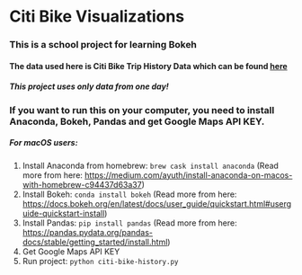 # Citi Bike Visualizations

### This is a school project for learning Bokeh

#### The data used here is Citi Bike Trip History Data which can be found [here](https://moodle.tuni.fi/mod/assign/view.php?id=221882)
##### This project uses only data from one day!

### If you want to run this on your computer, you need to install Anaconda, Bokeh, Pandas and get Google Maps API KEY.

##### For macOS users: 
1. Install Anaconda from homebrew: ``brew cask install anaconda`` (Read more from here: https://medium.com/ayuth/install-anaconda-on-macos-with-homebrew-c94437d63a37)
2. Install Bokeh: ``conda install bokeh`` (Read more from here: https://docs.bokeh.org/en/latest/docs/user_guide/quickstart.html#userguide-quickstart-install)
3. Install Pandas: ``pip install pandas`` (Read more from here: https://pandas.pydata.org/pandas-docs/stable/getting_started/install.html)
4. Get Google Maps API KEY
5. Run project: ``python citi-bike-history.py``